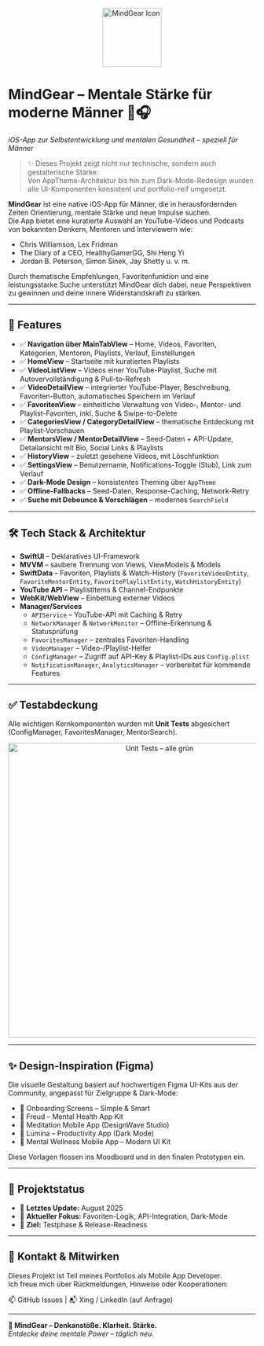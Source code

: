<p align="center">
  <img src="https://res.cloudinary.com/dpaehynl2/image/upload/v1747665413/ChatGPT_Image_18._Mai_2025_16_37_57_rkbu11.png" alt="MindGear Icon" width="120" />
</p>

# **MindGear – Mentale Stärke für moderne Männer** 🧠🎧  
*iOS-App zur Selbstentwicklung und mentalen Gesundheit – speziell für Männer*

> ✨ Dieses Projekt zeigt nicht nur technische, sondern auch gestalterische Stärke:  
> Von AppTheme-Architektur bis hin zum Dark-Mode-Redesign wurden alle UI-Komponenten konsistent und portfolio-reif umgesetzt.

**MindGear** ist eine native iOS-App für Männer, die in herausfordernden Zeiten Orientierung, mentale Stärke und neue Impulse suchen.  
Die App bietet eine kuratierte Auswahl an YouTube-Videos und Podcasts von bekannten Denkern, Mentoren und Interviewern wie:

- Chris Williamson, Lex Fridman  
- The Diary of a CEO, HealthyGamerGG, Shi Heng Yi  
- Jordan B. Peterson, Simon Sinek, Jay Shetty u. v. m.

Durch thematische Empfehlungen, Favoritenfunktion und eine leistungsstarke Suche unterstützt MindGear dich dabei, neue Perspektiven zu gewinnen und deine innere Widerstandskraft zu stärken.

---

## 🧩 **Features**

- ✅ **Navigation über MainTabView** – Home, Videos, Favoriten, Kategorien, Mentoren, Playlists, Verlauf, Einstellungen  
- ✅ **HomeView** – Startseite mit kuratierten Playlists  
- ✅ **VideoListView** – Videos einer YouTube-Playlist, Suche mit Autovervollständigung & Pull-to-Refresh  
- ✅ **VideoDetailView** – integrierter YouTube-Player, Beschreibung, Favoriten-Button, automatisches Speichern im Verlauf  
- ✅ **FavoritenView** – einheitliche Verwaltung von Video-, Mentor- und Playlist-Favoriten, inkl. Suche & Swipe-to-Delete  
- ✅ **CategoriesView / CategoryDetailView** – thematische Entdeckung mit Playlist-Vorschauen  
- ✅ **MentorsView / MentorDetailView** – Seed-Daten + API-Update, Detailansicht mit Bio, Social Links & Playlists  
- ✅ **HistoryView** – zuletzt gesehene Videos, mit Löschfunktion  
- ✅ **SettingsView** – Benutzername, Notifications-Toggle (Stub), Link zum Verlauf  
- ✅ **Dark-Mode Design** – konsistentes Theming über `AppTheme`  
- ✅ **Offline-Fallbacks** – Seed-Daten, Response-Caching, Network-Retry  
- ✅ **Suche mit Debounce & Vorschlägen** – modernes `SearchField`  

---

## 🛠️ **Tech Stack & Architektur**

- **SwiftUI** – Deklaratives UI-Framework  
- **MVVM** – saubere Trennung von Views, ViewModels & Models  
- **SwiftData** – Favoriten, Playlists & Watch-History (`FavoriteVideoEntity`, `FavoriteMentorEntity`, `FavoritePlaylistEntity`, `WatchHistoryEntity`)  
- **YouTube API** – PlaylistItems & Channel-Endpunkte  
- **WebKit/WebView** – Einbettung externer Videos  
- **Manager/Services**  
  - `APIService` – YouTube-API mit Caching & Retry  
  - `NetworkManager` & `NetworkMonitor` – Offline-Erkennung & Statusprüfung  
  - `FavoritesManager` – zentrales Favoriten-Handling  
  - `VideoManager` – Video-/Playlist-Helfer  
  - `ConfigManager` – Zugriff auf API-Key & Playlist-IDs aus `Config.plist`  
  - `NotificationManager`, `AnalyticsManager` – vorbereitet für kommende Features  

---

## ✅ **Testabdeckung**

Alle wichtigen Kernkomponenten wurden mit **Unit Tests** abgesichert  
(ConfigManager, FavoritesManager, MentorSearch).  

<p align="center">
  <img src="https://res.cloudinary.com/dpaehynl2/image/upload/v1756995107/Unit_Tests_vavwls.png" alt="Unit Tests – alle grün" width="600" />
</p>

---

## ✨ **Design-Inspiration (Figma)**

Die visuelle Gestaltung basiert auf hochwertigen Figma UI-Kits aus der Community, angepasst für Zielgruppe & Dark-Mode:  
- 🥇 Onboarding Screens – Simple & Smart  
- 🥈 Freud – Mental Health App Kit  
- 🥉 Meditation Mobile App (DesignWave Studio)  
- 🧩 Lumina – Productivity App (Dark Mode)  
- 🔄 Mental Wellness Mobile App – Modern UI Kit  

Diese Vorlagen flossen ins Moodboard und in den finalen Prototypen ein.

---

## 📆 **Projektstatus**

- 🔄 **Letztes Update:** August 2025  
- 🧱 **Aktueller Fokus:** Favoriten-Logik, API-Integration, Dark-Mode  
- 🎯 **Ziel:** Testphase & Release-Readiness  

---

## 🤝 **Kontakt & Mitwirken**

Dieses Projekt ist Teil meines Portfolios als Mobile App Developer.  
Ich freue mich über Rückmeldungen, Hinweise oder Kooperationen:

📫 GitHub Issues | 📬 Xing / LinkedIn (auf Anfrage)

---

**🚀 MindGear – Denkanstöße. Klarheit. Stärke.**  
*Entdecke deine mentale Power – täglich neu.*
